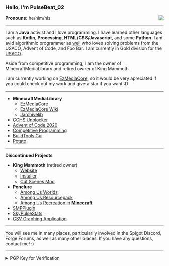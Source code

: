 ### **Hello, I'm PulseBeat_02**

<img align="right" src="https://metrics.lecoq.io/PulseBeat02?template=classic&isocalendar=1&languages=1&lines=1&stars=1&people=1&isocalendar.duration=full-year&languages.limit=8&languages.sections=most-used&languages.colors=github&languages.threshold=0%25&languages.indepth=false&languages.analysis.timeout=15&languages.categories=markup%2C%20programming&languages.recent.categories=markup%2C%20programming&languages.recent.load=300&languages.recent.days=14&stars.limit=4&people.limit=24&people.size=28&people.types=followers%2C%20following&people.identicons=false&people.shuffle=false&config.timezone=America%2FNew_York">

**Pronouns:** he/him/his

---

I am a **Java** activist and I love programming. I have learned other languages such as **Kotlin**, **Processing**, **HTML/CSS/Javascript**, and some **Python**. I am avid algorithmic programmer as [well](https://github.com/PulseBeat02/Competitive-Programming) who loves solving problems from the USACO, Advent of Code, and Foo Bar. I am currently in Gold division for the [USACO](http://www.usaco.org/).

Aside from competitive programming, I am the owner of MinecraftMediaLibrary and retired owner of King Mammoth. 

I am currently working on [EzMediaCore](https://github.com/MinecraftMediaLibrary/EzMediaCore), so it would be very apreciated if you could check out my work and give a star if you want :D

---

- **MinecraftMediaLibrary**
    - [EzMediaCore](https://github.com/MinecraftMediaLibrary/EzMediaCore)
    - [EzMediaCore Wiki](https://github.com/MinecraftMediaLibrary/EzMediaCore-Wiki)
    - [Jarchivelib](https://github.com/MinecraftMediaLibrary/jarchivelib/tree/master)
- [CCHS Unblocker](https://github.com/PulseBeat02/CCHS-Unblocker)
- [Advent of Code 2020](https://github.com/PulseBeat02/Advent-of-Code-2020)
- [Competitive Programming](https://github.com/PulseBeat02/Competitive-Programming)
- [BuildTools Gui](https://github.com/PulseBeat02/BuildToolsGui)
- [Potato](https://github.com/PulseBeat02/Potato)

---

**Discontinued Projects**

- **King Mammoth** (retired owner)
    - [Website](https://github.com/king-mammoth/King-Mammoth-Website)
    - [Installer](https://github.com/king-mammoth/King-Mammoth-Installer)
    - [Cut Scenes Mod](https://github.com/king-mammoth/King-Mammoth-Cut-Scenes)
- **Ponclure**
    - [Among Us Worlds](https://github.com/Ponclure/Among-Us-Worlds)
    - [Among Us Resourcepack](https://github.com/Ponclure/Among-Us-Resourcepacks)
    - [Among Us Recreation in **Minecraft**](https://github.com/Ponclure/Minecraft-Among-Us)
- [SMPPlugin](https://github.com/PulseBeat02/SMP-Plugin)
- [SkyPulseStats](https://github.com/PulseBeat02/SkyPulseStats)
- [CSV Graphing Application](https://github.com/PulseBeat02/CSV-Grapher)

---

You will see me in many places, particularily involved in the Spigot Discord, Forge Forums, as well as many other places. 
If you have any questions, contact me! :)

---

<details>
  <summary>PGP Key for Verification</summary>
  
```
-----BEGIN PGP PUBLIC KEY BLOCK-----

mQINBGCtrBkBEADEUVDkqK6aHSLP+37qErKMI2OESwcGSez0yzvuoIIE1zdSJ9dk
QsHE9L11QqiyE6xBLwbOfJXswl+y8LKfXsInEzxjC6+mvcXZgrt5HL3niiB4KwPe
Gnz3MF6/wuhI9VrpT8dOz9bw1rf7/poSSWN2UmeQmPevDKebRTPFHFfb2zlMgO7m
BcHlH0pnIaqT2mA++oWtZnP/SpNFZ2wliMBlovvPUa0UGBf4jImqR4kHGKHQtMMn
ib7A+YyYhzqcHLcgZZc28Mg+IqYhNYJnqVZqrUlr79T+zOV9+4c820GCL56x1Nsc
gUuZcJXPdqTVhmWfVXQZ2XM3beJW9jPczjq5ihViAS2Kf0K79hElb6U4Oy/63k8C
rf7R3oyaS80pQtdAP1P6aWXspSRZkvq8gBkjN8lTleglaOiaUmwo1ChcVmk+DGe5
7Hvy7Exlp9vHFYfv0ELDSzsy6qn0vSa7+boKf8ShHUBsMFvNdUDbeANxhSOS4YKx
whfFOXaswMmKo/4CGKLyUvY1JWxiTmQQlhJxDIK+Li+1rtfJWY5ywRiBRWQ5mlLh
BcEg5iko+X+Cr49iav81Qw9qIXLvTRCYLUNjLIBMY1HerKPRDXk+XrYC8wDX9tgI
umoq2C08ugrPhN13LUroPOeUFi+Ypp2/YNKjWHpwM09fHwjlZwmmgDyeUQARAQAB
tD5CcmFuZG9uIExpIChpby5naXRodWIucHVsc2ViZWF0MDIpIDxicmFuZG9ubGky
MDA2bWFAZ21haWwuY29tPokCUgQTAQgAPBYhBBSW4VWmrPTzC6k0Fxxmunki2Bjr
BQJgrawZAhsDBQsJCAcCAyICAQYVCgkICwIEFgIDAQIeBwIXgAAKCRAcZrp5ItgY
6x/SEACtyGizzjXSwUbspKbJ2ZOHxFSpXf7yTd97lYF+NLD8SNmvsEu+lSKfGEXv
LNZDlVRrL5hUb+p6tbgezO61tQi3BDh9kjcp5ACSvWID7Z5/Vpi7T40O8xCNnsoG
zW+g16qW4ZFNUDGdAm32T1CrCo7Y7mloNOVxgLJT+0Q246x9j4vIv6qIaw5eFqyb
nJw32uff4muketVhr5VRs2m6F7bs10jW0kCnkozN8tjjgRDc3HDGWApqHEg1l3ZD
526XKTqTsnLGiX+jKQ8NIwZgu4+vAa7+K5qokUUSrtNj4F3BqlkgA023DaiNvv6V
LB3SZuAwMFwZXXYsJZgS9X4VuT2f5gL5DhyF13ovLDERsUdiA5SqWgj79SFP4MsW
io3ynV2jMQfDMO5QwBczOkPK74VfZGC9w/ZRVY59Neu2hnlhmx4LOt7v2MdKgK+9
zxpVzYIr63yrqlY9Vc3lNtJA+32WZ2zn4rLHwuWmkiNixSYCIz9FEwr3xmVFqr7g
7qhqyr+b9JD3mxkM8KyJM+F+3Dp8ipbBq3MPElAv9PQNyAV+7DBT+wDqveRJNLk+
cI02+gR4qi7WclOD2Yng91NZb4JEpcA+AQGMjeOKiNDBtAOjYmY+gdmvh4YRpIUZ
zJMm6X+q0SG7j7trfkylu3bPqKmWnB+Blpi9Hg0bvb9PKhi2LLkCDQRgrawZARAA
rbQLLg71mIo6nTVU2xjG2SsE7ybnNaZ8/t6qqt6QwrQ7POX5xLn+LMs+msMP2KX5
ks76KJ1eIbjQkdFZA2+sSoTuK3tczKrfqo/MyFQqoeuhVDmkvg2cF2gorSMpZk/X
TgQiA/VBJJm8rqlaM7AfzLNgWlswnEfSjVvXVnpN70SDvzNgpUvunCkujQaDCOFl
01+WswjP7bL5y4f6WcoYhuJ8IKfwaYvVSBGXSxrmzW8JblxZ4kAyiCO90ei5edMA
0ZQUO3t7eCY43c/NETjJPIN9LCIM/jityHZvXJ9fgsU+4LTPPaRIlylBql5KjhnM
Pnug0Ra0ey9pxtS1hQWSDNn4dPZhgg/ZYCPvQ9Mh9upMR7rpCN4vtOeE3CxjnITV
IH0wHWjUMGF49wrCPUzw9fda9BJl/oHksPCeNIfUbcYE/dOmQ8s2+reIbnXTv3Zz
1uZrtVDJpuboBtMu7T67YwgWDFdeHDZH4feKfcUunB8hqfVWyc9KLPvajXWQGyDh
nwRxvBUT2nms91HtIeya6ifMOSEMT3UBFHv69cdvvzezGGV8YeSsON7fC7zCmv1F
h7U3VfMupf2mDoNHpRgqo0hk6+AguSadFYlL7CRntQL+I1GjE//dliugwXraK0aR
u87Ft43mzz2JQdm1oIx6NCxnaLy+wGaZEGSS10gqljUAEQEAAYkCNgQYAQgAIBYh
BBSW4VWmrPTzC6k0Fxxmunki2BjrBQJgrawZAhsMAAoJEBxmunki2BjrJkUQAI9e
4e4I3vSjJz7gWwxga1CJNZAN2gKNM2ALxcPgu+6vxbzRNwxwMyAsN3NcUqoeoMX1
0ml0zUxYF12Gsho6VTl9d9WCT2MQ0pYQslV1p/nLk3XOFh1OwRJIOrJ2thI78zQ+
6fDup9Mf3Th+TlQnB9Uz8p/lrZyc3snfKr+AHDlYA52xQCopjcjkbE8GOMjt/0O3
AYuCkR7YAdjcWdSJ7Pvc/hALv4AKVutWF1MSIrhd0gVI9izPBDR4yWsq+cyOtBk0
XUOAGu/vYJuMewa+TD639H9bY8/INv87aky/o8S5Hy8WkHfst2hEnT3p2gcMYoQ3
VoqIQH/u+d55ObwSpdimTmljUx0zTcTv0EyAYs6SnDrKAHAJ08O13lLtmN3u5Ifw
X+WLFC81l/yq85qrsN2KbBQYNLuVwAX7EVYoz0LK/jTjYMmIVg+IvQDZP3WPEubJ
46oPCgb2q/fVFtv2i5Zvj2cYbFxt0dD5xMT9JcLUXnxHErDHWpPX94sMithXLrj/
EGTHk7DZaYAeJTLNIBaw9bSLH0n3ajbPoW1kd2lYSHRAv2EB4nPb9Iz+qQfA7jTy
qxX1YWKsOjbg4bUDnbuH/+SvYZNRDhLOtIKM9jCQUbzhCvpn+6Qv8cILT3ufdLCH
xTm5vmgXaCgl3aJra1DRD1HuSFOe1XkFTF80J8rB
=FJ3H
-----END PGP PUBLIC KEY BLOCK-----
```
  
</details>
